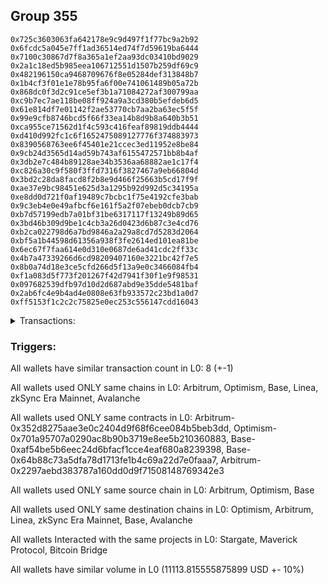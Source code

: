 ## Group 355

```0xe0176dc13dc1f54cec0d8e82506be0fcdfcb1721
0x725c3603063fa642178e9c9d497f1f77bc9a2b92
0x6fcdc5a045e7ff1ad36514ed74f7d59619ba6444
0x7100c30867d7f8a365a1ef2aa93dc03410bd9029
0x2a1c18ed5b985eea106712551d1507b259df69c9
0x482196150ca9468709676f8e05284def313848b7
0x1b4cf3f01e1e78b95fa6f00e741061489b05a72b
0x868dc0f3d2c91ce5ef3b1a71084272af300799aa
0xc9b7ec7ae118be08ff924a9a3cd380b5efdeb6d5
0x61e814df7e01142f2ae53770cb7aa2ba63ec5f5f
0x99e9cfb8746bcd5f66f33ea14b8d9b8a640b3b51
0xca955ce71562d1f4c593c416feaf89819ddb4444
0xd410d992fc1c6f1652475089127776f374883973
0x8390568763ee6f45401e21ccec3ed11952e8be84
0x9cb24d3565d14ad59b743af6155472571bb8b4af
0x3db2e7c484b89128ae34b3536aa68882ae1c17f4
0xc826a30c9f580f3ffd7316f3827467a9eb66804d
0x3bd2c28da8facd8f2b8e9d466f25663b5cd17f9f
0xae37e9bc98451e625d3a1295b92d992d5c34195a
0xe8dd0d721f0af19489c7bcbc1f75e4192cfe3bab
0x9c3eb4e0e49afbcf6e161f5a2f07ebeb0dcb7cb9
0xb7d57199edb7a01bf31be6317117f13249b89d65
0x3bd46b309d9be1c4cb3a26d0423d6b87c3e4cd76
0xb2ca022798d6a7bd9846a2a29a8cd7d5283d2064
0xbf5a1b44598d61356a938f3fe2614ed101ea81be
0x6ec67f7faa614e0d310e0687de6ad41cdc2ff33c
0x4b7a47339266d6cd98209407160e3221bc42f7e5
0x8b0a74d18e3ce5cfd266d5f13a9e0c3466084fb4
0xf1a083d5f773f201267f42d7941f30f1e9f98531
0x097682539dfb97d10d2d687abd9e35dde5481baf
0x2ab6fc4e9b4ad4e0808e63fb933572c23bd1a0d7
0xff5153f1c2c2c75825e0ec253c556147cdd16043
```
<details>
<summary>Transactions:</summary>

Hashes: 

Wallet: 0xe0176dc13dc1f54cec0d8e82506be0fcdfcb1721

       Hash: 0xddc03eabc3d2169e8d902d02f13ac382beba8ebc564e8f60a6f1cb0495434cb9
         - source chain: Arbitrum
         - destination chain: Optimism
         - project: Stargate
         - contract: 0x352d8275aae3e0c2404d9f68f6cee084b5beb3dd
         - value USD: 2947.880038003
       Hash: 0xec14d0fc53af587ebe7ceea5b6bb2a9c69fb3592fa91086c4eeb3b1d31da2dd2
         - source chain: Arbitrum
         - destination chain: Optimism
         - project: Stargate
         - contract: 0x352d8275aae3e0c2404d9f68f6cee084b5beb3dd
         - value USD: 3.31606185
       Hash: 0x65d6dd88c6ede4fdc065e705899ecda732959417e11005d8f0f8392c0d78df3c
         - source chain: Optimism
         - destination chain: Arbitrum
         - project: Stargate
         - contract: 0x701a95707a0290ac8b90b3719e8ee5b210360883
         - value USD: 2946.111311032
       Hash: 0x162592129873eba92286c5f9120f78bf8470f32463bb524ca304b25fdce40810
         - source chain: Base
         - destination chain: Linea
         - project: Stargate
         - contract: 0xaf54be5b6eec24d6bfacf1cce4eaf680a8239398
         - value USD: 3.11402055
       Hash: 0x2ce3274faae7531e2252616c273a3ab0ee43d4cf79e359e5b6be4ee29085cd17
         - source chain: Base
         - destination chain: zkSync Era Mainnet
         - project: Maverick Protocol
         - contract: 0x64b88c73a5dfa78d1713fe1b4c69a22d7e0faaa7
       Hash: 0x301ec6dda9a3293938690ff696b9e0eed55563c84a72ec337d37fc1b851ce165
         - source chain: Arbitrum
         - destination chain: Base
         - project: Stargate
         - contract: 0x352d8275aae3e0c2404d9f68f6cee084b5beb3dd
         - value USD: 2606.82760563
       Hash: 0xecd3089c0d00f4077d8f325231b9c12fd248122da5da9ab86e4a58f0d336499f
         - source chain: Arbitrum
         - destination chain: Avalanche
         - project: Bitcoin Bridge
         - contract: 0x2297aebd383787a160dd0d9f71508148769342e3
         - value USD: 0.1436198509
       Hash: 0x2e173caca327b483e44b7df2703ebb9a2656ef09be134d41e0ee2aff53ce4e19
         - source chain: Base
         - destination chain: Arbitrum
         - project: Stargate
         - contract: 0xaf54be5b6eec24d6bfacf1cce4eaf680a8239398
         - value USD: 2606.42289896
Wallet: 0x725c3603063fa642178e9c9d497f1f77bc9a2b92

       Hash:0x3d7fc7b2564704e2c0bbecfbb513ecc2b9d195bef2d64f8cb5798ee0e5cd00f5
         - source chain: Arbitrum
         - destination chain: Optimism
         - project: Stargate
         - contract: 0x352d8275aae3e0c2404d9f68f6cee084b5beb3dd
         - value USD: 2944.935385326
       Hash:0x2a840a99f3ada411d32425636909131f48f466e28f9881a236e320bf6d3846e2
         - source chain: Arbitrum
         - destination chain: Optimism
         - project: Stargate
         - contract: 0x352d8275aae3e0c2404d9f68f6cee084b5beb3dd
         - value USD: 3.31606179
       Hash:0xcdb4fafb343ee8a3e348651c41f3e3073233407e7e0cdddb929a92b8f4a0a51e
         - source chain: Optimism
         - destination chain: Arbitrum
         - project: Stargate
         - contract: 0x701a95707a0290ac8b90b3719e8ee5b210360883
         - value USD: 2943.168425323
       Hash:0xb43e0fab993087aa01a10bb271570719c321a535fb6f3990180912951a6c060a
         - source chain: Base
         - destination chain: Linea
         - project: Stargate
         - contract: 0xaf54be5b6eec24d6bfacf1cce4eaf680a8239398
         - value USD: 3.11402055
       Hash:0xdc1ab63ea8b4fe258d52b73f5f28aa4036b50fd2941767677abbe4d11969c2e5
         - source chain: Base
         - destination chain: zkSync Era Mainnet
         - project: Maverick Protocol
         - contract: 0x64b88c73a5dfa78d1713fe1b4c69a22d7e0faaa7
       Hash:0xf9cf77583cb88779007e36c329e0d21d761afbdad913dff1b48d01c70280d873
         - source chain: Arbitrum
         - destination chain: Base
         - project: Stargate
         - contract: 0x352d8275aae3e0c2404d9f68f6cee084b5beb3dd
         - value USD: 2632.701839882
       Hash:0xd569b5a03b0fab2549ecd623bc8ba7ad0c3d495500939161f2124a843ade740c
         - source chain: Arbitrum
         - destination chain: Avalanche
         - project: Bitcoin Bridge
         - contract: 0x2297aebd383787a160dd0d9f71508148769342e3
         - value USD: 0.1436198509
       Hash:0x505d5b43a3a61b1d684b6a4b26ed2af6d5dc42db975a88b2754b0e5699391034
         - source chain: Base
         - destination chain: Arbitrum
         - project: Stargate
         - contract: 0xaf54be5b6eec24d6bfacf1cce4eaf680a8239398
         - value USD: 2632.234812089
Wallet: 0x6fcdc5a045e7ff1ad36514ed74f7d59619ba6444

       Hash:0x0ed795a54bec30f725bf2f7de21d52457982224dc812b704f29a6b7c814a91ee
         - source chain: Arbitrum
         - destination chain: Optimism
         - project: Stargate
         - contract: 0x352d8275aae3e0c2404d9f68f6cee084b5beb3dd
         - value USD: 2945.557499061
       Hash:0x4149e52256aa8359b6114b8e0f5c86e83cb2850aed3b6ee6aa6f8976193bb259
         - source chain: Arbitrum
         - destination chain: Optimism
         - project: Stargate
         - contract: 0x352d8275aae3e0c2404d9f68f6cee084b5beb3dd
         - value USD: 3.315681708
       Hash:0x580d2a141c6888d394017388cdff171b237da6ee7c9134ff7a8b39e6f7ef0899
         - source chain: Optimism
         - destination chain: Arbitrum
         - project: Stargate
         - contract: 0x701a95707a0290ac8b90b3719e8ee5b210360883
         - value USD: 2943.790165064
       Hash:0x6199e3ebfdb9e049716e0a8d8e1fa5eac87cb9d15dbb5823a42671109bbe649a
         - source chain: Base
         - destination chain: Linea
         - project: Stargate
         - contract: 0xaf54be5b6eec24d6bfacf1cce4eaf680a8239398
         - value USD: 3.11402055
       Hash:0x8c975d5a23c578c96be0a522c29d9c2d59a04526d12517b37f06e12a17618d14
         - source chain: Base
         - destination chain: zkSync Era Mainnet
         - project: Maverick Protocol
         - contract: 0x64b88c73a5dfa78d1713fe1b4c69a22d7e0faaa7
       Hash:0x8519d985d28bb1c1d93cd3d0135996e8fe1b64807e56eee81da05c22d51d51ae
         - source chain: Arbitrum
         - destination chain: Base
         - project: Stargate
         - contract: 0x352d8275aae3e0c2404d9f68f6cee084b5beb3dd
         - value USD: 2615.724785969
       Hash:0xda9e1da90f1c72ed694cf29fd10b9b0d3db96c0fc0527b3eba21528224ae1e39
         - source chain: Arbitrum
         - destination chain: Avalanche
         - project: Bitcoin Bridge
         - contract: 0x2297aebd383787a160dd0d9f71508148769342e3
         - value USD: 0.1436198509
       Hash:0x95aa85a1387897f2eff68670b92f2f6c3d4075fe180abe19c6daaaa858c367d7
         - source chain: Base
         - destination chain: Arbitrum
         - project: Stargate
         - contract: 0xaf54be5b6eec24d6bfacf1cce4eaf680a8239398
         - value USD: 2616.82325478
Wallet: 0x7100c30867d7f8a365a1ef2aa93dc03410bd9029

       Hash:0x82b349238dc0156983dc0ca51cf3825055c82c1f874d546dd83c2341ba675af8
         - source chain: Arbitrum
         - destination chain: Optimism
         - project: Stargate
         - contract: 0x352d8275aae3e0c2404d9f68f6cee084b5beb3dd
         - value USD: 2946.479163371
       Hash:0x29e4e84aafbaa323a6e0984e945ae750541afe1357fd7eb100530c7425417a13
         - source chain: Arbitrum
         - destination chain: Optimism
         - project: Stargate
         - contract: 0x352d8275aae3e0c2404d9f68f6cee084b5beb3dd
         - value USD: 3.315681647
       Hash:0x938f6b7bae0b819b13be8f09aad5ee17aeb4daa9c43c5685e008a33306731d13
         - source chain: Optimism
         - destination chain: Arbitrum
         - project: Stargate
         - contract: 0x701a95707a0290ac8b90b3719e8ee5b210360883
         - value USD: 2944.711276384
       Hash:0xaa65a46d9ea4f2e625a83164a3d57002f66a48f645869497ff55c495a78d5995
         - source chain: Base
         - destination chain: Linea
         - project: Stargate
         - contract: 0xaf54be5b6eec24d6bfacf1cce4eaf680a8239398
         - value USD: 3.11402055
       Hash:0x987612b71da1027ba66a343900fb49033258a215235820a97af1585e690dedc4
         - source chain: Base
         - destination chain: zkSync Era Mainnet
         - project: Maverick Protocol
         - contract: 0x64b88c73a5dfa78d1713fe1b4c69a22d7e0faaa7
       Hash:0x8b6be5245ee50c81b53e8a64912e01748bdc4faa84ff8dedeada1f9b4024075f
         - source chain: Arbitrum
         - destination chain: Base
         - project: Stargate
         - contract: 0x352d8275aae3e0c2404d9f68f6cee084b5beb3dd
         - value USD: 2620.451730262
       Hash:0x8635758cdaa02711fc96c49d7729a7ae3f8ca976be859fbdbd9c3cabf517860a
         - source chain: Arbitrum
         - destination chain: Avalanche
         - project: Bitcoin Bridge
         - contract: 0x2297aebd383787a160dd0d9f71508148769342e3
         - value USD: 0.1436198509
       Hash:0xd1397f86e4a808fd6facc2aca0897352a07c7801df362b3f0c410c21cdb7b38b
         - source chain: Base
         - destination chain: Arbitrum
         - project: Stargate
         - contract: 0xaf54be5b6eec24d6bfacf1cce4eaf680a8239398
         - value USD: 2621.519509728
Wallet: 0x2a1c18ed5b985eea106712551d1507b259df69c9

       Hash:0xddaeb1522557d910013708cca528ed8de9264480980e94f1227d861f4d03a990
         - source chain: Arbitrum
         - destination chain: Optimism
         - project: Stargate
         - contract: 0x352d8275aae3e0c2404d9f68f6cee084b5beb3dd
         - value USD: 2943.81133868
       Hash:0x8bd256c6691d0c0de2b5239cb43ec7559d96038ab26ce7708b4f3f882d60293e
         - source chain: Arbitrum
         - destination chain: Optimism
         - project: Stargate
         - contract: 0x352d8275aae3e0c2404d9f68f6cee084b5beb3dd
         - value USD: 3.315150554
       Hash:0xc5fcab3a5e89c6efd19e76cd00fe11d56784f11d43a4b24c57e723da770d63fd
         - source chain: Optimism
         - destination chain: Arbitrum
         - project: Stargate
         - contract: 0x701a95707a0290ac8b90b3719e8ee5b210360883
         - value USD: 2942.045052665
       Hash:0x97eceadb59dd47285e416fc3029d4ad711f7314660eff7721d688d1c1a96ec72
         - source chain: Base
         - destination chain: Linea
         - project: Stargate
         - contract: 0xaf54be5b6eec24d6bfacf1cce4eaf680a8239398
         - value USD: 3.11402055
       Hash:0xd3319c318f3884cfb84429e4ff67acd6d7a4fe90909e525666a319da4fce20d1
         - source chain: Base
         - destination chain: zkSync Era Mainnet
         - project: Maverick Protocol
         - contract: 0x64b88c73a5dfa78d1713fe1b4c69a22d7e0faaa7
       Hash:0x7ffedb41eb50f2d047051b4b61f7e520efb475b92181884202637c5c397daad6
         - source chain: Arbitrum
         - destination chain: Base
         - project: Stargate
         - contract: 0x352d8275aae3e0c2404d9f68f6cee084b5beb3dd
         - value USD: 2617.808117584
       Hash:0x0fde6059d3d364ed6675bcafca2afc539adcb5ee95868fd94aa0312e08ba8cbe
         - source chain: Arbitrum
         - destination chain: Avalanche
         - project: Bitcoin Bridge
         - contract: 0x2297aebd383787a160dd0d9f71508148769342e3
         - value USD: 0.1436198509
       Hash:0x3fbc768acef4b80beb40cc82e656981aeb52154952cd25ad827c8a18cf30394e
         - source chain: Base
         - destination chain: Arbitrum
         - project: Stargate
         - contract: 0xaf54be5b6eec24d6bfacf1cce4eaf680a8239398
         - value USD: 2617.280349085
Wallet: 0x482196150ca9468709676f8e05284def313848b7

       Hash:0x7fd44ee0df6a7ac61c5b73a66caa08c0a4cd3db682e2d60eaa0425aed91473ab
         - source chain: Arbitrum
         - destination chain: Optimism
         - project: Stargate
         - contract: 0x352d8275aae3e0c2404d9f68f6cee084b5beb3dd
         - value USD: 2944.294714927
       Hash:0xa57a551455eff975733899daa463b7459ef526b74ccdfcab6d0fd2b3c478af06
         - source chain: Arbitrum
         - destination chain: Optimism
         - project: Stargate
         - contract: 0x352d8275aae3e0c2404d9f68f6cee084b5beb3dd
         - value USD: 3.315530739
       Hash:0x606a4d033f1a581648ac2fbaa272c15cdd768db09093de3a6265174821fdb814
         - source chain: Optimism
         - destination chain: Arbitrum
         - project: Stargate
         - contract: 0x701a95707a0290ac8b90b3719e8ee5b210360883
         - value USD: 2942.528138917
       Hash:0xc349bcaca0acd9cde11dc3da3f42221815621bd57a20851b9dffafc3868ef3e0
         - source chain: Base
         - destination chain: Linea
         - project: Stargate
         - contract: 0xaf54be5b6eec24d6bfacf1cce4eaf680a8239398
         - value USD: 3.11402055
       Hash:0x5e2df79d429ece6ba29be3a9af631af125ac2bec37be246abc2af9deb0217035
         - source chain: Base
         - destination chain: zkSync Era Mainnet
         - project: Maverick Protocol
         - contract: 0x64b88c73a5dfa78d1713fe1b4c69a22d7e0faaa7
       Hash:0x0bc2438e1e6b353aa68aeb84462f08212e17d1e06d981651dc85808f6618ed89
         - source chain: Arbitrum
         - destination chain: Base
         - project: Stargate
         - contract: 0x352d8275aae3e0c2404d9f68f6cee084b5beb3dd
         - value USD: 2605.019621636
       Hash:0x0f88abd23b95dc74b041cf7df97dceb90c144abffecda6774dbf8c4238c0a26a
         - source chain: Arbitrum
         - destination chain: Avalanche
         - project: Bitcoin Bridge
         - contract: 0x2297aebd383787a160dd0d9f71508148769342e3
         - value USD: 0.1434815075
       Hash:0x8f1270234c48e0b528254dd8a9e1baed20701015bebb6f2aa91f89e1596a7b76
         - source chain: Base
         - destination chain: Arbitrum
         - project: Stargate
         - contract: 0xaf54be5b6eec24d6bfacf1cce4eaf680a8239398
         - value USD: 2605.745915833
Wallet: 0x1b4cf3f01e1e78b95fa6f00e741061489b05a72b

       Hash:0xbf007f406b42ea56fbc1aed672fd4e92bb8e841f30df1911dec989e1874bbf27
         - source chain: Arbitrum
         - destination chain: Optimism
         - project: Stargate
         - contract: 0x352d8275aae3e0c2404d9f68f6cee084b5beb3dd
         - value USD: 2941.342598385
       Hash:0xb5ee75e37948c88cc1d43fd339f2ffb02bbfe5aa477885f07fa7ee953351fa5c
         - source chain: Arbitrum
         - destination chain: Optimism
         - project: Stargate
         - contract: 0x352d8275aae3e0c2404d9f68f6cee084b5beb3dd
         - value USD: 3.315530679
       Hash:0x69c89f3a167b915a001f82410598b4122f0c5286487167db403f9dc41a4c6bc4
         - source chain: Optimism
         - destination chain: Arbitrum
         - project: Stargate
         - contract: 0x701a95707a0290ac8b90b3719e8ee5b210360883
         - value USD: 2939.577794343
       Hash:0x2f2eabe3f5757d0e1e84595f62f51a19d0386bd2faad4d5367da908269ba2eaf
         - source chain: Base
         - destination chain: Linea
         - project: Stargate
         - contract: 0xaf54be5b6eec24d6bfacf1cce4eaf680a8239398
         - value USD: 3.11402055
       Hash:0x167dbdf26fd0d393520e8d92331bd1f8d4a7bb8cdf5fc625e85d90310a3cf8c6
         - source chain: Base
         - destination chain: zkSync Era Mainnet
         - project: Maverick Protocol
         - contract: 0x64b88c73a5dfa78d1713fe1b4c69a22d7e0faaa7
       Hash:0xf24cf3853fecefebef3d9fe8df6164599187311db2a2011149206e3970c68402
         - source chain: Arbitrum
         - destination chain: Base
         - project: Stargate
         - contract: 0x352d8275aae3e0c2404d9f68f6cee084b5beb3dd
         - value USD: 2630.897116806
       Hash:0xc0cc8423ca1195f0cf6f146ddbf8e132c35903437c0c8605e6c560651fb115f8
         - source chain: Arbitrum
         - destination chain: Avalanche
         - project: Bitcoin Bridge
         - contract: 0x2297aebd383787a160dd0d9f71508148769342e3
         - value USD: 0.1434815075
       Hash:0x7088b970a2d344d4e2797c001e76f62879712959ef11273d25ea2192352e6b6c
         - source chain: Base
         - destination chain: Arbitrum
         - project: Stargate
         - contract: 0xaf54be5b6eec24d6bfacf1cce4eaf680a8239398
         - value USD: 2629.994330499
Wallet: 0x868dc0f3d2c91ce5ef3b1a71084272af300799aa

       Hash:0x28e7b42000fdd887203e286ac2fdc2570e684920cc51583c64148b102c77ed50
         - source chain: Arbitrum
         - destination chain: Optimism
         - project: Stargate
         - contract: 0x352d8275aae3e0c2404d9f68f6cee084b5beb3dd
         - value USD: 2941.938270598
       Hash:0x0315907d2ff57973bf92aa9003dd008d4537032c835cd6690311c46045679368
         - source chain: Arbitrum
         - destination chain: Optimism
         - project: Stargate
         - contract: 0x352d8275aae3e0c2404d9f68f6cee084b5beb3dd
         - value USD: 3.315452696
       Hash:0x8c22d5dcdb232532300dcb1ee6c57bb804f60c9a1597616448a6891e2f79fa8d
         - source chain: Optimism
         - destination chain: Arbitrum
         - project: Stargate
         - contract: 0x701a95707a0290ac8b90b3719e8ee5b210360883
         - value USD: 2940.173108562
       Hash:0x39acbe766c79ad1e8db2e821034492f0a5a9847622c91e4af37946b37ec331a8
         - source chain: Base
         - destination chain: Linea
         - project: Stargate
         - contract: 0xaf54be5b6eec24d6bfacf1cce4eaf680a8239398
         - value USD: 3.11402055
       Hash:0x0ebd8d8af1686d9fd2dfe0f6b7712b106adb6396fbe2f4793a26d5445915e8be
         - source chain: Base
         - destination chain: zkSync Era Mainnet
         - project: Maverick Protocol
         - contract: 0x64b88c73a5dfa78d1713fe1b4c69a22d7e0faaa7
       Hash:0x218da911d1af5200a9581f07cf81737ef078da661707f7da5ec248a0fbef0083
         - source chain: Arbitrum
         - destination chain: Base
         - project: Stargate
         - contract: 0x352d8275aae3e0c2404d9f68f6cee084b5beb3dd
         - value USD: 2615.41408308
       Hash:0x57d6484f284c96ad36bf89f5986613fc6065b8ea6674d8fb561c8c16ae9c4403
         - source chain: Arbitrum
         - destination chain: Avalanche
         - project: Bitcoin Bridge
         - contract: 0x2297aebd383787a160dd0d9f71508148769342e3
         - value USD: 0.1434815075
       Hash:0x8d6fbb503b4e0d47f2eeea9b38202a6a81f119612cabe9de7142eb79036ab34e
         - source chain: Base
         - destination chain: Arbitrum
         - project: Stargate
         - contract: 0xaf54be5b6eec24d6bfacf1cce4eaf680a8239398
         - value USD: 2616.018477806
Wallet: 0xc9b7ec7ae118be08ff924a9a3cd380b5efdeb6d5

       Hash:0xc7ad7c2b6d4ec3dce01de60485809fb79ce508ea39f9b7d3eece347193063797
         - source chain: Arbitrum
         - destination chain: Optimism
         - project: Stargate
         - contract: 0x352d8275aae3e0c2404d9f68f6cee084b5beb3dd
         - value USD: 2942.847753129
       Hash:0x8c220ba3e90f338ff1a0b509264a4f2c1ee161ebd7a30d57b87299c26aea4ef3
         - source chain: Arbitrum
         - destination chain: Optimism
         - project: Stargate
         - contract: 0x352d8275aae3e0c2404d9f68f6cee084b5beb3dd
         - value USD: 3.315452636
       Hash:0x275ae5b4b5a1f8c6fd14c6bab1f685affce45a01c834bf2c1cea4cfb9b6c5c2e
         - source chain: Optimism
         - destination chain: Arbitrum
         - project: Stargate
         - contract: 0x701a95707a0290ac8b90b3719e8ee5b210360883
         - value USD: 2941.082045103
       Hash:0xe2aa323cda3e90c6e24f67130280c70f0feda81b4f41f9c57d2e55bccda8cda3
         - source chain: Base
         - destination chain: Linea
         - project: Stargate
         - contract: 0xaf54be5b6eec24d6bfacf1cce4eaf680a8239398
         - value USD: 3.11402055
       Hash:0xd682270d370664b581427ff7060ce88328564c01937ccf379188629777ac2422
         - source chain: Base
         - destination chain: zkSync Era Mainnet
         - project: Maverick Protocol
         - contract: 0x64b88c73a5dfa78d1713fe1b4c69a22d7e0faaa7
       Hash:0xe30c1188d833046e1177519e7cab17b9f844c09405162130cddd2c115d59244a
         - source chain: Arbitrum
         - destination chain: Base
         - project: Stargate
         - contract: 0x352d8275aae3e0c2404d9f68f6cee084b5beb3dd
         - value USD: 2620.108513164
       Hash:0x544760db7a6d9b158b095e795aa7eae3c33bd5fb42bb807870b338865bbf7211
         - source chain: Arbitrum
         - destination chain: Avalanche
         - project: Bitcoin Bridge
         - contract: 0x2297aebd383787a160dd0d9f71508148769342e3
         - value USD: 0.1434815075
       Hash:0xe7ee73d5422c78e7a8dff04f6a7985bb6149a56a851f89c0f764045950f8273a
         - source chain: Base
         - destination chain: Arbitrum
         - project: Stargate
         - contract: 0xaf54be5b6eec24d6bfacf1cce4eaf680a8239398
         - value USD: 2620.734511374
Wallet: 0x61e814df7e01142f2ae53770cb7aa2ba63ec5f5f

       Hash:0x55a08f8a57bced10deb8b80744ca8748833a39310d8392cec963036f34168890
         - source chain: Arbitrum
         - destination chain: Optimism
         - project: Stargate
         - contract: 0x352d8275aae3e0c2404d9f68f6cee084b5beb3dd
         - value USD: 2940.043915902
       Hash:0x5ff59c83f69f91c6cb6a7cdd4f63f3d6665f618d9eec68d5d5c7ac7032a4861f
         - source chain: Arbitrum
         - destination chain: Optimism
         - project: Stargate
         - contract: 0x352d8275aae3e0c2404d9f68f6cee084b5beb3dd
         - value USD: 3.314845143
       Hash:0x2a9b02a0a2db40b2f047fcba2ddc597d7787d6cd4c1c7b214908dc50aacab5c6
         - source chain: Optimism
         - destination chain: Arbitrum
         - project: Stargate
         - contract: 0x701a95707a0290ac8b90b3719e8ee5b210360883
         - value USD: 2938.279890845
       Hash:0xc7720c2496a8921e4fbfcb17be21e91aef30133b1037ae23fce304ee32883077
         - source chain: Base
         - destination chain: Linea
         - project: Stargate
         - contract: 0xaf54be5b6eec24d6bfacf1cce4eaf680a8239398
         - value USD: 3.11402055
       Hash:0xb9283072215989069e29ac3a640e41fc2729a7efa2173551f2adf7b53765dc13
         - source chain: Base
         - destination chain: zkSync Era Mainnet
         - project: Maverick Protocol
         - contract: 0x64b88c73a5dfa78d1713fe1b4c69a22d7e0faaa7
       Hash:0x065d09240d23bf008c1e21c38824eb21237416bd218554c7adf9cca26dcb5501
         - source chain: Arbitrum
         - destination chain: Base
         - project: Stargate
         - contract: 0x352d8275aae3e0c2404d9f68f6cee084b5beb3dd
         - value USD: 2615.950255144
       Hash:0x4162a9713b919fce3ed66df77147dfa85c1885566ecf42ae2a57bd5e577316b7
         - source chain: Arbitrum
         - destination chain: Avalanche
         - project: Bitcoin Bridge
         - contract: 0x2297aebd383787a160dd0d9f71508148769342e3
         - value USD: 0.1435249566
       Hash:0x17805f8afacbc79b685b07cb2dc9d835b02a4452c4d67ffa10493aad2ee80a2d
         - source chain: Base
         - destination chain: Arbitrum
         - project: Stargate
         - contract: 0xaf54be5b6eec24d6bfacf1cce4eaf680a8239398
         - value USD: 2615.038648012
Wallet: 0x99e9cfb8746bcd5f66f33ea14b8d9b8a640b3b51

       Hash:0xc09e15cca4e77bfab380da09c4c1a6e248750ce4ed36a745b02773372361e4cf
         - source chain: Arbitrum
         - destination chain: Optimism
         - project: Stargate
         - contract: 0x352d8275aae3e0c2404d9f68f6cee084b5beb3dd
         - value USD: 2936.958938766
       Hash:0xf33c6047fb11d5452d99d944a385e3ecde341d1f75e5ee407c053b77110d75b3
         - source chain: Arbitrum
         - destination chain: Optimism
         - project: Stargate
         - contract: 0x352d8275aae3e0c2404d9f68f6cee084b5beb3dd
         - value USD: 3.316708229
       Hash:0xb8e244648b49f658f8a2a43e198aa7f1fecb9bdeffbf47e906ce9c3d1b103634
         - source chain: Optimism
         - destination chain: Arbitrum
         - project: Stargate
         - contract: 0x701a95707a0290ac8b90b3719e8ee5b210360883
         - value USD: 2935.196763675
       Hash:0x87a7d7f249396bc2ea34a1fbef0cd851bd2215748d45ac9461fa98aa19a8c06d
         - source chain: Base
         - destination chain: Linea
         - project: Stargate
         - contract: 0xaf54be5b6eec24d6bfacf1cce4eaf680a8239398
         - value USD: 3.11402055
       Hash:0xa4afa9034fdf3d86eb7a781e22e936f7b2b8bd5b0ce1d7627c35c784cace2737
         - source chain: Base
         - destination chain: zkSync Era Mainnet
         - project: Maverick Protocol
         - contract: 0x64b88c73a5dfa78d1713fe1b4c69a22d7e0faaa7
       Hash:0xa3f295f011c1335f3187843d235173337adab5fe925191c1c82af7a74f2a34a2
         - source chain: Arbitrum
         - destination chain: Base
         - project: Stargate
         - contract: 0x352d8275aae3e0c2404d9f68f6cee084b5beb3dd
         - value USD: 2628.577012767
       Hash:0xaa2dab876d1203c2558a8ccd52711b7539b26f086974d15242db9cbdcb59e202
         - source chain: Arbitrum
         - destination chain: Avalanche
         - project: Bitcoin Bridge
         - contract: 0x2297aebd383787a160dd0d9f71508148769342e3
         - value USD: 0.1437330801
       Hash:0xc91dd7394a363bcfd95bd08659f6107f047bc53073f16c931ec0f3076f5e1049
         - source chain: Base
         - destination chain: Arbitrum
         - project: Stargate
         - contract: 0xaf54be5b6eec24d6bfacf1cce4eaf680a8239398
         - value USD: 2630.717690973
Wallet: 0xca955ce71562d1f4c593c416feaf89819ddb4444

       Hash:0x5d0573a08dfc0e3f32983b2060c4441f3177d382fa64e2485fcde35e925a4537
         - source chain: Arbitrum
         - destination chain: Optimism
         - project: Stargate
         - contract: 0x352d8275aae3e0c2404d9f68f6cee084b5beb3dd
         - value USD: 2939.895623587
       Hash:0x60362967988e7f999eaa6bee0990a3b98c4c7edf83fb11546091813b69f6b18a
         - source chain: Arbitrum
         - destination chain: Optimism
         - project: Stargate
         - contract: 0x352d8275aae3e0c2404d9f68f6cee084b5beb3dd
         - value USD: 3.316708289
       Hash:0x7d5053e6fbbef030ee10aef10a781c5a687ecafe76afbc07143f175c379f0882
         - source chain: Optimism
         - destination chain: Arbitrum
         - project: Stargate
         - contract: 0x701a95707a0290ac8b90b3719e8ee5b210360883
         - value USD: 2938.131687529
       Hash:0xe29a9835548be5b5f2c014a9ec2deaaeaebe72b2e0d4896fb0199d4674eb39cf
         - source chain: Base
         - destination chain: Linea
         - project: Stargate
         - contract: 0xaf54be5b6eec24d6bfacf1cce4eaf680a8239398
         - value USD: 3.11402055
       Hash:0x3f6a3ddc81be6ab99a9308387be5f5724ee97629b12fab12170bad325994852d
         - source chain: Base
         - destination chain: zkSync Era Mainnet
         - project: Maverick Protocol
         - contract: 0x64b88c73a5dfa78d1713fe1b4c69a22d7e0faaa7
       Hash:0x37f96302748c8e9c433dd3c397e9087254624f4addc4f5f1ddf04da4d845cd08
         - source chain: Arbitrum
         - destination chain: Base
         - project: Stargate
         - contract: 0x352d8275aae3e0c2404d9f68f6cee084b5beb3dd
         - value USD: 2604.341665626
       Hash:0xaf1836658f54d90802a3bf0d64da2038fa92ae0dfd933bf3df2ede05205b9cb0
         - source chain: Arbitrum
         - destination chain: Avalanche
         - project: Bitcoin Bridge
         - contract: 0x2297aebd383787a160dd0d9f71508148769342e3
         - value USD: 0.1437330801
       Hash:0xe4eb7c92941a9c1aebf12945ee2b5d61e5e8b6b1291cbce6170ec2fab186a52e
         - source chain: Base
         - destination chain: Arbitrum
         - project: Stargate
         - contract: 0xaf54be5b6eec24d6bfacf1cce4eaf680a8239398
         - value USD: 2606.518349512
Wallet: 0xd410d992fc1c6f1652475089127776f374883973

       Hash:0x657abdd17f54f3e850aa62d860e4ec871113f97ef624bb566141b31296d6b0d1
         - source chain: Arbitrum
         - destination chain: Optimism
         - project: Stargate
         - contract: 0x352d8275aae3e0c2404d9f68f6cee084b5beb3dd
         - value USD: 2937.505261873
       Hash:0xdf3aa1711186808b2b879a138a790cc25999b322e3d652723fce423f632e191a
         - source chain: Arbitrum
         - destination chain: Optimism
         - project: Stargate
         - contract: 0x352d8275aae3e0c2404d9f68f6cee084b5beb3dd
         - value USD: 3.316491487
       Hash:0x94b3affacb3b625e2c0d25409a3909b98b88bcde47eec1ef824310f47bc2db30
         - source chain: Optimism
         - destination chain: Arbitrum
         - project: Stargate
         - contract: 0x701a95707a0290ac8b90b3719e8ee5b210360883
         - value USD: 2935.742759788
       Hash:0xaa622a27fb4ad845dfdc94e3803dc1dbc2793d5f4688f4de6fcb69a63bdccac5
         - source chain: Base
         - destination chain: Linea
         - project: Stargate
         - contract: 0xaf54be5b6eec24d6bfacf1cce4eaf680a8239398
         - value USD: 3.11402055
       Hash:0x8226c1845c8c2500df0b98c349952273d9961f0354826ff8d9e5888de8f45de5
         - source chain: Base
         - destination chain: zkSync Era Mainnet
         - project: Maverick Protocol
         - contract: 0x64b88c73a5dfa78d1713fe1b4c69a22d7e0faaa7
       Hash:0xd041d64eb373a039c6cb4aee2515b2b3348003b93491d4c565bd41da455eb35c
         - source chain: Arbitrum
         - destination chain: Base
         - project: Stargate
         - contract: 0x352d8275aae3e0c2404d9f68f6cee084b5beb3dd
         - value USD: 2614.608692361
       Hash:0x6fc8adbbf37e4de9dea2e7028f7aa3309e73bfa98f7cd34cbafb55391f55995b
         - source chain: Arbitrum
         - destination chain: Avalanche
         - project: Bitcoin Bridge
         - contract: 0x2297aebd383787a160dd0d9f71508148769342e3
         - value USD: 0.1437330801
       Hash:0x57533439e3f34f27997aba86ba68cab9ee05129d2719de49a004b88b110be77b
         - source chain: Base
         - destination chain: Arbitrum
         - project: Stargate
         - contract: 0xaf54be5b6eec24d6bfacf1cce4eaf680a8239398
         - value USD: 2616.727305438
Wallet: 0x8390568763ee6f45401e21ccec3ed11952e8be84

       Hash:0x6e9352bd4abb6fa92911a0c817dd4f916bd26ec5a35282d7201d3f3a99965f99
         - source chain: Arbitrum
         - destination chain: Optimism
         - project: Stargate
         - contract: 0x352d8275aae3e0c2404d9f68f6cee084b5beb3dd
         - value USD: 2938.380995015
       Hash:0x39212d305d2d7b8209ab6e7d1722d15daf6c4478c9110305f7081e74b79ffd7c
         - source chain: Arbitrum
         - destination chain: Optimism
         - project: Stargate
         - contract: 0x352d8275aae3e0c2404d9f68f6cee084b5beb3dd
         - value USD: 3.316491427
       Hash:0x2036eb21df413b936c300d8b22978fd19e718d4360fd8fa36025c3f731040eb8
         - source chain: Optimism
         - destination chain: Arbitrum
         - project: Stargate
         - contract: 0x701a95707a0290ac8b90b3719e8ee5b210360883
         - value USD: 2936.61796694
       Hash:0x2105952dda1859b77615869289a8bf26f90cc7957a0ea1a5cc53a526df79a3ff
         - source chain: Base
         - destination chain: Linea
         - project: Stargate
         - contract: 0xaf54be5b6eec24d6bfacf1cce4eaf680a8239398
         - value USD: 3.11402055
       Hash:0x357773c07f60397db2121d6787353d8427f875331c92365911ea568d2a065bd5
         - source chain: Base
         - destination chain: zkSync Era Mainnet
         - project: Maverick Protocol
         - contract: 0x64b88c73a5dfa78d1713fe1b4c69a22d7e0faaa7
       Hash:0xc76c959e9eba07b81b141c221a666a7272a54095a177f53590896c57e66cf210
         - source chain: Arbitrum
         - destination chain: Base
         - project: Stargate
         - contract: 0x352d8275aae3e0c2404d9f68f6cee084b5beb3dd
         - value USD: 2619.322515009
       Hash:0x1838deb28d40aa1dbb98911174343d3d3e3c2e0d5a96cbcbb70cd8acab94140e
         - source chain: Arbitrum
         - destination chain: Avalanche
         - project: Bitcoin Bridge
         - contract: 0x2297aebd383787a160dd0d9f71508148769342e3
         - value USD: 0.1437330801
       Hash:0x11e2c8b3c28f30ad4afebd1445d4efc380aba7a276d1c17e041502f193def1d4
         - source chain: Base
         - destination chain: Arbitrum
         - project: Stargate
         - contract: 0xaf54be5b6eec24d6bfacf1cce4eaf680a8239398
         - value USD: 2621.411989291
Wallet: 0x9cb24d3565d14ad59b743af6155472571bb8b4af

       Hash:0xe634fcf74be33f5312f70459b962476c34b2db27be2cc4283c5c8e70dc24cfc9
         - source chain: Arbitrum
         - destination chain: Optimism
         - project: Stargate
         - contract: 0x352d8275aae3e0c2404d9f68f6cee084b5beb3dd
         - value USD: 2935.465639807
       Hash:0xda797c68f4c233a8fe4ae587cd51bebe87022e6925715641a2db1ce0d22d16e1
         - source chain: Arbitrum
         - destination chain: Optimism
         - project: Stargate
         - contract: 0x352d8275aae3e0c2404d9f68f6cee084b5beb3dd
         - value USD: 3.316054293
       Hash:0x0568ed99f420a027e767564d98e6e790baa418b56fceafeea672c5d26b1e73e0
         - source chain: Optimism
         - destination chain: Arbitrum
         - project: Stargate
         - contract: 0x701a95707a0290ac8b90b3719e8ee5b210360883
         - value USD: 2933.7043617
       Hash:0xcc18be1e3d1bfed479825529cc729708a03a034fc535a4a0d6ede92e10547546
         - source chain: Base
         - destination chain: Linea
         - project: Stargate
         - contract: 0xaf54be5b6eec24d6bfacf1cce4eaf680a8239398
         - value USD: 3.11402055
       Hash:0xb68d222e1b26d320dac741f7d3463eb340ec1a25600e7355d5e433d0b46d1f25
         - source chain: Base
         - destination chain: zkSync Era Mainnet
         - project: Maverick Protocol
         - contract: 0x64b88c73a5dfa78d1713fe1b4c69a22d7e0faaa7
       Hash:0xec309fcbb3bd625ca3443cf033a89a473a780cb2bbfe22c9648feaf5f791e063
         - source chain: Arbitrum
         - destination chain: Base
         - project: Stargate
         - contract: 0x352d8275aae3e0c2404d9f68f6cee084b5beb3dd
         - value USD: 2613.629720247
       Hash:0x6e28b58ab4867d45b32cbca2f104ee8a7d48e0c1217f02b117d6bc06aecc4b7f
         - source chain: Arbitrum
         - destination chain: Avalanche
         - project: Bitcoin Bridge
         - contract: 0x2297aebd383787a160dd0d9f71508148769342e3
         - value USD: 0.1437330801
       Hash:0x7f20105a79cda5fb3944e72b67ea696a90c43b644997df42d6fc826507ea30ef
         - source chain: Base
         - destination chain: Arbitrum
         - project: Stargate
         - contract: 0xaf54be5b6eec24d6bfacf1cce4eaf680a8239398
         - value USD: 2615.694630038
Wallet: 0x3db2e7c484b89128ae34b3536aa68882ae1c17f4

       Hash:0xf75aa69f5e0f679e88db7249771e74ae5696c6544ea43a0a96ea2c12876f5649
         - source chain: Arbitrum
         - destination chain: Optimism
         - project: Stargate
         - contract: 0x352d8275aae3e0c2404d9f68f6cee084b5beb3dd
         - value USD: 2935.976963547
       Hash:0xc52eca251aa0d3d8582b52c590312928f2b20bea5282acd76fecba85f8fd0231
         - source chain: Arbitrum
         - destination chain: Optimism
         - project: Stargate
         - contract: 0x352d8275aae3e0c2404d9f68f6cee084b5beb3dd
         - value USD: 3.315998081
       Hash:0x7205443d11ec108924ae022e754ac1730415a1304d1fbafb7a3bfe7fff9343eb
         - source chain: Optimism
         - destination chain: Arbitrum
         - project: Stargate
         - contract: 0x701a95707a0290ac8b90b3719e8ee5b210360883
         - value USD: 2934.215377447
       Hash:0x4e9cc7af0b60f4967a0192c9ece0038d836c7a37348be0a7dc558150b08dc8c6
         - source chain: Base
         - destination chain: Linea
         - project: Stargate
         - contract: 0xaf54be5b6eec24d6bfacf1cce4eaf680a8239398
         - value USD: 3.11402055
       Hash:0x7591da848c1905ae2bdc35f5ae356ca03c1a88595bc34bd6bf516c08869bc753
         - source chain: Base
         - destination chain: zkSync Era Mainnet
         - project: Maverick Protocol
         - contract: 0x64b88c73a5dfa78d1713fe1b4c69a22d7e0faaa7
       Hash:0x632c28e118143d0229b0512d1f7788bb9fecee34f869cea0f5c81e2ed917c571
         - source chain: Arbitrum
         - destination chain: Base
         - project: Stargate
         - contract: 0x352d8275aae3e0c2404d9f68f6cee084b5beb3dd
         - value USD: 2605.11506996
       Hash:0xd8c9edd49b38e06663be38e84615aa2ee521f372a083cb0bc0df58440f9b6d25
         - source chain: Arbitrum
         - destination chain: Avalanche
         - project: Bitcoin Bridge
         - contract: 0x2297aebd383787a160dd0d9f71508148769342e3
         - value USD: 0.1434394455
       Hash:0x8d3974af1b26e5a36a20718d9c8fbcee30549e800d4b75cd52580daadd194b38
         - source chain: Base
         - destination chain: Arbitrum
         - project: Stargate
         - contract: 0xaf54be5b6eec24d6bfacf1cce4eaf680a8239398
         - value USD: 2607.156642034
Wallet: 0xc826a30c9f580f3ffd7316f3827467a9eb66804d

       Hash:0xa9738624bb211d78b83da146e6f6a1a6304effd703c69847bc20e17073e82dd6
         - source chain: Arbitrum
         - destination chain: Optimism
         - project: Stargate
         - contract: 0x352d8275aae3e0c2404d9f68f6cee084b5beb3dd
         - value USD: 2933.033218854
       Hash:0x300da4b92b3fb36b710449f7430716f6b458d6da6d572927392e5748e21e0b01
         - source chain: Arbitrum
         - destination chain: Optimism
         - project: Stargate
         - contract: 0x352d8275aae3e0c2404d9f68f6cee084b5beb3dd
         - value USD: 3.315998021
       Hash:0x022adc9799b37e142a80dbf50e3863ced6b04250b6ca14205337f6ff87f80f04
         - source chain: Optimism
         - destination chain: Arbitrum
         - project: Stargate
         - contract: 0x701a95707a0290ac8b90b3719e8ee5b210360883
         - value USD: 2931.273399721
       Hash:0x53971c75b442afa9ad3200d395d0af04babbd3acbf0bc62bf8b7ed85b8016de3
         - source chain: Base
         - destination chain: Linea
         - project: Stargate
         - contract: 0xaf54be5b6eec24d6bfacf1cce4eaf680a8239398
         - value USD: 3.11402055
       Hash:0xeebc211c586970859d8f7f08303edc0b2e3d866061f244c712011a708b98463c
         - source chain: Base
         - destination chain: zkSync Era Mainnet
         - project: Maverick Protocol
         - contract: 0x64b88c73a5dfa78d1713fe1b4c69a22d7e0faaa7
       Hash:0xde4dff3be2c9b61c9f5e977665820f36590b1808f9a81e39ed60fc3c08826137
         - source chain: Arbitrum
         - destination chain: Base
         - project: Stargate
         - contract: 0x352d8275aae3e0c2404d9f68f6cee084b5beb3dd
         - value USD: 2629.380767029
       Hash:0x77bdddd02d6a7c633de0cf1a6abe2f2b3aa2c4be1842f5533f7e3ae6bdad50d0
         - source chain: Arbitrum
         - destination chain: Avalanche
         - project: Bitcoin Bridge
         - contract: 0x2297aebd383787a160dd0d9f71508148769342e3
         - value USD: 0.1434394455
       Hash:0x86850257e1ffecbbeebc3f77a5da818f39e6dd020b69cda54f02be74c0761bbf
         - source chain: Base
         - destination chain: Arbitrum
         - project: Stargate
         - contract: 0xaf54be5b6eec24d6bfacf1cce4eaf680a8239398
         - value USD: 2629.807320745
Wallet: 0x3bd2c28da8facd8f2b8e9d466f25663b5cd17f9f

       Hash:0x17677920eebd9e1b138a876b199797a973bb8ffe6025a976070e04d706a90c97
         - source chain: Arbitrum
         - destination chain: Optimism
         - project: Stargate
         - contract: 0x352d8275aae3e0c2404d9f68f6cee084b5beb3dd
         - value USD: 2933.529466867
       Hash:0x21f5cba0f4d21000208da3998d36d1aa86ece9c89826fc089464e1e2e89749df
         - source chain: Arbitrum
         - destination chain: Optimism
         - project: Stargate
         - contract: 0x352d8275aae3e0c2404d9f68f6cee084b5beb3dd
         - value USD: 3.315872155
       Hash:0xf9230b9e260a4b109bc392c7b09c814c61515fa36b6b3339006f839f8031f7ab
         - source chain: Optimism
         - destination chain: Arbitrum
         - project: Stargate
         - contract: 0x701a95707a0290ac8b90b3719e8ee5b210360883
         - value USD: 2931.76934974
       Hash:0x799df83fd5833a74a03c6e42481acc0ddca96b682171f983bbf10af2a3b4e1a6
         - source chain: Base
         - destination chain: Linea
         - project: Stargate
         - contract: 0xaf54be5b6eec24d6bfacf1cce4eaf680a8239398
         - value USD: 3.11402055
       Hash:0x19b1f2dd2aaf9705684897eb82ca79729bd7417cfe669a1aeb772c9785a87293
         - source chain: Base
         - destination chain: zkSync Era Mainnet
         - project: Maverick Protocol
         - contract: 0x64b88c73a5dfa78d1713fe1b4c69a22d7e0faaa7
       Hash:0xa5c8a6a3c2572dec92fbcd48eb1783e5bf63c76e2fef7e4a146a5889259f64a0
         - source chain: Arbitrum
         - destination chain: Base
         - project: Stargate
         - contract: 0x352d8275aae3e0c2404d9f68f6cee084b5beb3dd
         - value USD: 2615.318234889
       Hash:0x3f70ffd2354a320ef617b288cef386338b45cea7c727d1fdd5c1124596e6f7c7
         - source chain: Arbitrum
         - destination chain: Avalanche
         - project: Bitcoin Bridge
         - contract: 0x2297aebd383787a160dd0d9f71508148769342e3
         - value USD: 0.1432529448
       Hash:0xa450a53cd19e49da738e3d591534603f74b37f6f8bff46183feb2bb31eaf054a
         - source chain: Base
         - destination chain: Arbitrum
         - project: Stargate
         - contract: 0xaf54be5b6eec24d6bfacf1cce4eaf680a8239398
         - value USD: 2617.274829424
Wallet: 0xae37e9bc98451e625d3a1295b92d992d5c34195a

       Hash:0xb12c27034b791e03ac2f6cc8050505f2b58fa973a05af228ac901be6b3489dcb
         - source chain: Arbitrum
         - destination chain: Optimism
         - project: Stargate
         - contract: 0x352d8275aae3e0c2404d9f68f6cee084b5beb3dd
         - value USD: 2934.39303523
       Hash:0xeb1a22824afbfb16e1c4118ae4b49c4d9510c5f6b1676980aa073f3b52ad0e65
         - source chain: Arbitrum
         - destination chain: Optimism
         - project: Stargate
         - contract: 0x352d8275aae3e0c2404d9f68f6cee084b5beb3dd
         - value USD: 3.315872095
       Hash:0xb1cf682cebb0445b3f35e2108e6e63c0ab28427b6686fc02dd48fd9f1d5189b6
         - source chain: Optimism
         - destination chain: Arbitrum
         - project: Stargate
         - contract: 0x701a95707a0290ac8b90b3719e8ee5b210360883
         - value USD: 2932.632400112
       Hash:0x08a11dbb85d2a07920fd19c2fcb41e552fb450832fa5c7ed4e4a90cd43b5face
         - source chain: Base
         - destination chain: Linea
         - project: Stargate
         - contract: 0xaf54be5b6eec24d6bfacf1cce4eaf680a8239398
         - value USD: 3.11402055
       Hash:0x853eea2e307076a018bdc33d4dd6a4e15a538b8fe22f93761be29104ccb4e608
         - source chain: Base
         - destination chain: zkSync Era Mainnet
         - project: Maverick Protocol
         - contract: 0x64b88c73a5dfa78d1713fe1b4c69a22d7e0faaa7
       Hash:0xf3aa23da5aeb194c0c2d621af461cbac6e5ffb8d8ee66c652df20e024dc3412a
         - source chain: Arbitrum
         - destination chain: Base
         - project: Stargate
         - contract: 0x352d8275aae3e0c2404d9f68f6cee084b5beb3dd
         - value USD: 2620.079794695
       Hash:0x9221118ef0ac42fb93574dd309b3f8f83096b6716de7670c39ab75833c672bec
         - source chain: Arbitrum
         - destination chain: Avalanche
         - project: Bitcoin Bridge
         - contract: 0x2297aebd383787a160dd0d9f71508148769342e3
         - value USD: 0.1434394455
       Hash:0xad8327460161e31e25f0cddd3a5c81651de1e256f2ba8a5acffacce5f2b5ba6c
         - source chain: Base
         - destination chain: Arbitrum
         - project: Stargate
         - contract: 0xaf54be5b6eec24d6bfacf1cce4eaf680a8239398
         - value USD: 2620.306457763
Wallet: 0xe8dd0d721f0af19489c7bcbc1f75e4192cfe3bab

       Hash:0x777ed5c85ec4d0e22e05d3acb75ca3ac5a549bf62b011c737bf2cfee583bad42
         - source chain: Arbitrum
         - destination chain: Optimism
         - project: Stargate
         - contract: 0x352d8275aae3e0c2404d9f68f6cee084b5beb3dd
         - value USD: 2931.426610946
       Hash:0xd96e5b87184bf0b6158edd0ab91619b372c2cc306531a298495768635f040f69
         - source chain: Arbitrum
         - destination chain: Optimism
         - project: Stargate
         - contract: 0x352d8275aae3e0c2404d9f68f6cee084b5beb3dd
         - value USD: 3.315802991
       Hash:0x6a7db4b3749044a004ab8937cdda4d43e0dec742b66ff232fa1e15fbed32f05b
         - source chain: Optimism
         - destination chain: Arbitrum
         - project: Stargate
         - contract: 0x701a95707a0290ac8b90b3719e8ee5b210360883
         - value USD: 2929.667756796
       Hash:0xde1d2d27a21fafcdb0b8f2f9400b82b61fe5cc7df3047823d349001bad85c8a8
         - source chain: Base
         - destination chain: Linea
         - project: Stargate
         - contract: 0xaf54be5b6eec24d6bfacf1cce4eaf680a8239398
         - value USD: 3.11402055
       Hash:0x7974464ed5fbdb52ff4830a02501cfd889e5df9de8ddca1fcc21437e66d935b5
         - source chain: Base
         - destination chain: zkSync Era Mainnet
         - project: Maverick Protocol
         - contract: 0x64b88c73a5dfa78d1713fe1b4c69a22d7e0faaa7
       Hash:0x36c8bdd6b6ad584fa7fe750d041550608715b44ce47ff182e3db7156b1bdd4b8
         - source chain: Arbitrum
         - destination chain: Base
         - project: Stargate
         - contract: 0x352d8275aae3e0c2404d9f68f6cee084b5beb3dd
         - value USD: 2614.365341121
       Hash:0xc322eb4ba53e239c429e10e91975313e49efa93b9e9af6aa7202b6e71b459438
         - source chain: Arbitrum
         - destination chain: Avalanche
         - project: Bitcoin Bridge
         - contract: 0x2297aebd383787a160dd0d9f71508148769342e3
         - value USD: 0.1434394455
       Hash:0x18036b5e883b68793f74935f69ae4ba22859864a8d7b40780a93f5f0383e66ab
         - source chain: Base
         - destination chain: Arbitrum
         - project: Stargate
         - contract: 0xaf54be5b6eec24d6bfacf1cce4eaf680a8239398
         - value USD: 2614.780195532
Wallet: 0x9c3eb4e0e49afbcf6e161f5a2f07ebeb0dcb7cb9

       Hash:0x2bdebac942c05a55c5bb444b4df11e789b54fb67665835230018f0f28068d7a4
         - source chain: Arbitrum
         - destination chain: Optimism
         - project: Stargate
         - contract: 0x352d8275aae3e0c2404d9f68f6cee084b5beb3dd
         - value USD: 2931.538677917
       Hash:0x86d599c091d35de6261513625e806f457d851851bc5509438f68cd351aaba615
         - source chain: Arbitrum
         - destination chain: Optimism
         - project: Stargate
         - contract: 0x352d8275aae3e0c2404d9f68f6cee084b5beb3dd
         - value USD: 3.317177861
       Hash:0x23484ceaecf7371de76fa88be7455ba7a68614b36799e5f9e1e6fbd6c9646a89
         - source chain: Optimism
         - destination chain: Arbitrum
         - project: Stargate
         - contract: 0x701a95707a0290ac8b90b3719e8ee5b210360883
         - value USD: 2929.779755768
       Hash:0x3aea6be27efc2e1843b1fc1bf9f6708e4d595173417938c7692d471c7891ef21
         - source chain: Base
         - destination chain: Linea
         - project: Stargate
         - contract: 0xaf54be5b6eec24d6bfacf1cce4eaf680a8239398
         - value USD: 3.11402055
       Hash:0xac7d308dff23ee033da1c4c54ada5234504a2562a2c76de269f304ffc9a268e3
         - source chain: Base
         - destination chain: zkSync Era Mainnet
         - project: Maverick Protocol
         - contract: 0x64b88c73a5dfa78d1713fe1b4c69a22d7e0faaa7
       Hash:0xee2420d72734fd916a5ae0ab21acb98d73f3e136540a95ead732ee60eefe4ead
         - source chain: Arbitrum
         - destination chain: Base
         - project: Stargate
         - contract: 0x352d8275aae3e0c2404d9f68f6cee084b5beb3dd
         - value USD: 2605.7489426
       Hash:0x0bd6edf38ebb96c5096fcebc5754b34633acbd34bb9837ce1328b15c56318f95
         - source chain: Arbitrum
         - destination chain: Avalanche
         - project: Bitcoin Bridge
         - contract: 0x2297aebd383787a160dd0d9f71508148769342e3
         - value USD: 0.142925225
       Hash:0x05d950a6842fb5db4bdf1a81d502511891935f258c7c66f96727c5bf3118ef90
         - source chain: Base
         - destination chain: Arbitrum
         - project: Stargate
         - contract: 0xaf54be5b6eec24d6bfacf1cce4eaf680a8239398
         - value USD: 2607.379736497
Wallet: 0xb7d57199edb7a01bf31be6317117f13249b89d65

       Hash:0xef5b3b7ffe8e059456a3413918f4e1a0197999e97a933adb97c3be9e1694f6a4
         - source chain: Arbitrum
         - destination chain: Optimism
         - project: Stargate
         - contract: 0x352d8275aae3e0c2404d9f68f6cee084b5beb3dd
         - value USD: 2928.588439341
       Hash:0x25049e8115e1603e042005860a8a4c3068b15b84737f7e59bc015236bcd42992
         - source chain: Arbitrum
         - destination chain: Optimism
         - project: Stargate
         - contract: 0x352d8275aae3e0c2404d9f68f6cee084b5beb3dd
         - value USD: 3.317177801
       Hash:0x59ed6251bc9f1fc6c372e9e91764fdce0c82b9a9cb9a96a744a30448bd163e28
         - source chain: Optimism
         - destination chain: Arbitrum
         - project: Stargate
         - contract: 0x701a95707a0290ac8b90b3719e8ee5b210360883
         - value USD: 2926.83128716
       Hash:0x5221fde2a37a87f402ff2dbfe0062d6c59763ab215f19f53e6d80a29c2ca90c4
         - source chain: Base
         - destination chain: Linea
         - project: Stargate
         - contract: 0xaf54be5b6eec24d6bfacf1cce4eaf680a8239398
         - value USD: 3.11402055
       Hash:0x03cd639f807e879769e3ff3f9881f9240a293cf43a1c8c01d2b13b302e96cca0
         - source chain: Base
         - destination chain: zkSync Era Mainnet
         - project: Maverick Protocol
         - contract: 0x64b88c73a5dfa78d1713fe1b4c69a22d7e0faaa7
       Hash:0x9b79310dcf79115e37421074f2665cc7cc8ca0a0495bb236ba776b225e6c8ca9
         - source chain: Arbitrum
         - destination chain: Base
         - project: Stargate
         - contract: 0x352d8275aae3e0c2404d9f68f6cee084b5beb3dd
         - value USD: 2628.387390696
       Hash:0xf9d1ff79ca2021e6635f6777fc65a7dfd5f40b971278bbd946ec7a444ab11f44
         - source chain: Arbitrum
         - destination chain: Avalanche
         - project: Bitcoin Bridge
         - contract: 0x2297aebd383787a160dd0d9f71508148769342e3
         - value USD: 0.142925225
       Hash:0x62aea30d8246c189b763973fa03df72e85057fc2c170cc47eb1e1a26598f9925
         - source chain: Base
         - destination chain: Arbitrum
         - project: Stargate
         - contract: 0xaf54be5b6eec24d6bfacf1cce4eaf680a8239398
         - value USD: 2629.978041402
Wallet: 0x3bd46b309d9be1c4cb3a26d0423d6b87c3e4cd76

       Hash:0x1995bea99b26d078a3856e67cfd1025817ec309f380818c13e2927ac4b762d24
         - source chain: Arbitrum
         - destination chain: Optimism
         - project: Stargate
         - contract: 0x352d8275aae3e0c2404d9f68f6cee084b5beb3dd
         - value USD: 2928.995139976
       Hash:0x827c74cef511a2cb0a886c0ccf73b91c863a85baba6818540476b23d96098ae1
         - source chain: Arbitrum
         - destination chain: Optimism
         - project: Stargate
         - contract: 0x352d8275aae3e0c2404d9f68f6cee084b5beb3dd
         - value USD: 3.31705133
       Hash:0x8ba593202cd015e0904d394fb2faecb19f2d62e8ed0e8309fc46833eff5cd246
         - source chain: Optimism
         - destination chain: Arbitrum
         - project: Stargate
         - contract: 0x701a95707a0290ac8b90b3719e8ee5b210360883
         - value USD: 2927.2377438
       Hash:0x930a2e0ea9f7fc04b985482b84e81eb4ea39b54206ec0034bb62a0f2f2b31b50
         - source chain: Base
         - destination chain: Linea
         - project: Stargate
         - contract: 0xaf54be5b6eec24d6bfacf1cce4eaf680a8239398
         - value USD: 3.11402055
       Hash:0xe15946f8643c043173f1ba1b081c6f73c791a163957615bb7a34f9bb18d53f9e
         - source chain: Base
         - destination chain: zkSync Era Mainnet
         - project: Maverick Protocol
         - contract: 0x64b88c73a5dfa78d1713fe1b4c69a22d7e0faaa7
       Hash:0x10f7a4bc48b43178723df85003b9c1915e9cb94f6a07eb0f413d425a5811172b
         - source chain: Arbitrum
         - destination chain: Base
         - project: Stargate
         - contract: 0x352d8275aae3e0c2404d9f68f6cee084b5beb3dd
         - value USD: 2615.861666543
       Hash:0x4ee7fc7b6fc1068d3071f855bcb6cc1822693daf7c666654af54f6f2e75cbeff
         - source chain: Arbitrum
         - destination chain: Avalanche
         - project: Bitcoin Bridge
         - contract: 0x2297aebd383787a160dd0d9f71508148769342e3
         - value USD: 0.142925225
       Hash:0x46938d5fec7e184776557bf6fa0efd470a15a1d7ec9c5703759cc1a8dc5ee938
         - source chain: Base
         - destination chain: Arbitrum
         - project: Stargate
         - contract: 0xaf54be5b6eec24d6bfacf1cce4eaf680a8239398
         - value USD: 2617.405523042
Wallet: 0xb2ca022798d6a7bd9846a2a29a8cd7d5283d2064

       Hash:0x9917f2c576753890dea44d004282cdbb7b7f8a9d209447f9f804352bd942a30e
         - source chain: Arbitrum
         - destination chain: Optimism
         - project: Stargate
         - contract: 0x352d8275aae3e0c2404d9f68f6cee084b5beb3dd
         - value USD: 2929.846426561
       Hash:0xd79748acb90f6fabaf38947f695634b7c1008d75e1a663c74900203370d1ad6f
         - source chain: Arbitrum
         - destination chain: Optimism
         - project: Stargate
         - contract: 0x352d8275aae3e0c2404d9f68f6cee084b5beb3dd
         - value USD: 3.31705109
       Hash:0x69a2896c64c10b03b7d5a2370a81c8dc213a728e0e3080f4d3c3b0e0459843ff
         - source chain: Optimism
         - destination chain: Arbitrum
         - project: Stargate
         - contract: 0x701a95707a0290ac8b90b3719e8ee5b210360883
         - value USD: 2928.088520393
       Hash:0x3a8fd34384684740a982e4317d8c07832c879ea11b8bf06d9cd977841bf769c4
         - source chain: Base
         - destination chain: Linea
         - project: Stargate
         - contract: 0xaf54be5b6eec24d6bfacf1cce4eaf680a8239398
         - value USD: 3.11402055
       Hash:0x7e58163351869761e08a7f4dfd268f66ea00759f30b27953231f112810f43d5b
         - source chain: Base
         - destination chain: zkSync Era Mainnet
         - project: Maverick Protocol
         - contract: 0x64b88c73a5dfa78d1713fe1b4c69a22d7e0faaa7
       Hash:0x77aaeecdcf2b864648a8e3f91d2a56ad3f5688762c66be80eb6a0830c2a93a1d
         - source chain: Arbitrum
         - destination chain: Base
         - project: Stargate
         - contract: 0x352d8275aae3e0c2404d9f68f6cee084b5beb3dd
         - value USD: 2618.891657995
       Hash:0xafc5c380c097537924fd17f2f2e00c124d000c0d8cd5f8a595647d85d8eeef96
         - source chain: Arbitrum
         - destination chain: Avalanche
         - project: Bitcoin Bridge
         - contract: 0x2297aebd383787a160dd0d9f71508148769342e3
         - value USD: 0.142925225
       Hash:0xbdea3c31f1a32af55d995c5f3c9d2c10d400f1f4de5f5db554229dbd50b75898
         - source chain: Base
         - destination chain: Arbitrum
         - project: Stargate
         - contract: 0xaf54be5b6eec24d6bfacf1cce4eaf680a8239398
         - value USD: 2620.460517479
Wallet: 0xbf5a1b44598d61356a938f3fe2614ed101ea81be

       Hash:0xc37c33e3af070713e1d857190e8a3a773ac20cbdba4a38e161c8310f0dca1036
         - source chain: Arbitrum
         - destination chain: Optimism
         - project: Stargate
         - contract: 0x352d8275aae3e0c2404d9f68f6cee084b5beb3dd
         - value USD: 2926.86274459
       Hash:0x7236a02f195d4367ad34078b611b53483412b98be74e98bc01e15233f08e2a83
         - source chain: Arbitrum
         - destination chain: Optimism
         - project: Stargate
         - contract: 0x352d8275aae3e0c2404d9f68f6cee084b5beb3dd
         - value USD: 3.316887644
       Hash:0xe80b47b7fc4b9513692fa443b33c994e58715c800ac3ad285c4e8e4fdb12a354
         - source chain: Optimism
         - destination chain: Arbitrum
         - project: Stargate
         - contract: 0x701a95707a0290ac8b90b3719e8ee5b210360883
         - value USD: 2925.10662839
       Hash:0x314629086727e84f39715ddf2bb1798c27f1803aa8fb0aa6044ef87347e03b1f
         - source chain: Base
         - destination chain: Linea
         - project: Stargate
         - contract: 0xaf54be5b6eec24d6bfacf1cce4eaf680a8239398
         - value USD: 3.11402055
       Hash:0x3434ca39bed5582edbd1b829cfdf79f5e5d624342c15c8ac2f6d5f76a3918fbc
         - source chain: Base
         - destination chain: zkSync Era Mainnet
         - project: Maverick Protocol
         - contract: 0x64b88c73a5dfa78d1713fe1b4c69a22d7e0faaa7
       Hash:0x27ac808eb2cdbeea4f57a0d2f10021d89cb5aa3831926740562732e582aa9afc
         - source chain: Arbitrum
         - destination chain: Base
         - project: Stargate
         - contract: 0x352d8275aae3e0c2404d9f68f6cee084b5beb3dd
         - value USD: 2613.368378977
       Hash:0xb9f9abdaff16af4947986177bd4ad0a6a613c28b2aa1521672975e13fb2bd61a
         - source chain: Arbitrum
         - destination chain: Avalanche
         - project: Bitcoin Bridge
         - contract: 0x2297aebd383787a160dd0d9f71508148769342e3
         - value USD: 0.142925225
       Hash:0x858f0fd5091b143ce920d9b13a0d03f6d92c2da5aeec2b6967d75aad92febd1a
         - source chain: Base
         - destination chain: Arbitrum
         - project: Stargate
         - contract: 0xaf54be5b6eec24d6bfacf1cce4eaf680a8239398
         - value USD: 2614.886894318
Wallet: 0x6ec67f7faa614e0d310e0687de6ad41cdc2ff33c

       Hash:0xf9e218c798f8ff76558e43d2579b1351630fe28d284bcb8a9df44f13a2bbc082
         - source chain: Arbitrum
         - destination chain: Optimism
         - project: Stargate
         - contract: 0x352d8275aae3e0c2404d9f68f6cee084b5beb3dd
         - value USD: 2926.708990374
       Hash:0xfc6daeaa9213d21dc7da2362d4c6840ce6d2b16f634087cc8b9242e26cf8f6bf
         - source chain: Arbitrum
         - destination chain: Optimism
         - project: Stargate
         - contract: 0x352d8275aae3e0c2404d9f68f6cee084b5beb3dd
         - value USD: 3.316309064
       Hash:0x6f487e0b42ba0e69f019c8f26a7e28c880c7c7d7654a62ec9488d93c0f95f286
         - source chain: Optimism
         - destination chain: Arbitrum
         - project: Stargate
         - contract: 0x701a95707a0290ac8b90b3719e8ee5b210360883
         - value USD: 2924.952966173
       Hash:0x433f6ae97d709fecf59988069af19c4f31c236bc881dc235e38dd24a5f8a1633
         - source chain: Base
         - destination chain: Linea
         - project: Stargate
         - contract: 0xaf54be5b6eec24d6bfacf1cce4eaf680a8239398
         - value USD: 3.11402055
       Hash:0xf2577e781c1f0e2efb566a5314b7cd38c33b5f0a2a7d65eda5075e1a596f66ce
         - source chain: Base
         - destination chain: zkSync Era Mainnet
         - project: Maverick Protocol
         - contract: 0x64b88c73a5dfa78d1713fe1b4c69a22d7e0faaa7
       Hash:0x100da903ab547d2c603723355f6af419e1083a32a88570fa8a64521ea6b6b33d
         - source chain: Arbitrum
         - destination chain: Base
         - project: Stargate
         - contract: 0x352d8275aae3e0c2404d9f68f6cee084b5beb3dd
         - value USD: 2606.054965042
       Hash:0x5ce2fa68d528516f879b591fb62387b3f82489de2e8c45bd960fd4c65989d8b9
         - source chain: Arbitrum
         - destination chain: Avalanche
         - project: Bitcoin Bridge
         - contract: 0x2297aebd383787a160dd0d9f71508148769342e3
         - value USD: 0.1420705471
       Hash:0x5a8749bc78b3cb47e9b007e8f9773bcb3028d527ac7890be78c7694a55eab750
         - source chain: Base
         - destination chain: Arbitrum
         - project: Stargate
         - contract: 0xaf54be5b6eec24d6bfacf1cce4eaf680a8239398
         - value USD: 2605.621733456
Wallet: 0x4b7a47339266d6cd98209407160e3221bc42f7e5

       Hash:0xf28eea9e7b29ef6efa2de7d7986efc9674b8a5d2cfe1e048ef4454d41e4f86bb
         - source chain: Arbitrum
         - destination chain: Optimism
         - project: Stargate
         - contract: 0x352d8275aae3e0c2404d9f68f6cee084b5beb3dd
         - value USD: 2923.752709907
       Hash:0xe6708dd9840bbf8ac2ee335262c74d4e91bacee430ba9b975b56c5d7ef40b522
         - source chain: Arbitrum
         - destination chain: Optimism
         - project: Stargate
         - contract: 0x352d8275aae3e0c2404d9f68f6cee084b5beb3dd
         - value USD: 3.316309004
       Hash:0x1df04589a83e30574998caf6f156c5d13e6606198e2e272b8a1874da7485d7a6
         - source chain: Optimism
         - destination chain: Arbitrum
         - project: Stargate
         - contract: 0x701a95707a0290ac8b90b3719e8ee5b210360883
         - value USD: 2921.998459674
       Hash:0xc00eae82d93f50be76c33990b644e54be6df1a224977fac8a6343924554a99f7
         - source chain: Base
         - destination chain: Linea
         - project: Stargate
         - contract: 0xaf54be5b6eec24d6bfacf1cce4eaf680a8239398
         - value USD: 3.11402055
       Hash:0xd2fca0961da7bd6930b34f094dd00125d27629e9fe0db802c1637ff1bc40eb61
         - source chain: Base
         - destination chain: zkSync Era Mainnet
         - project: Maverick Protocol
         - contract: 0x64b88c73a5dfa78d1713fe1b4c69a22d7e0faaa7
       Hash:0x42afe7972f784af510327aa75bdad92a01f64b524164b2fdbfb752811b8f15dd
         - source chain: Arbitrum
         - destination chain: Base
         - project: Stargate
         - contract: 0x352d8275aae3e0c2404d9f68f6cee084b5beb3dd
         - value USD: 2628.641493368
       Hash:0x1e04114d2e073b0a1899a2d01c1c18eeeda1097d217a23163e225de1ff8f3153
         - source chain: Arbitrum
         - destination chain: Avalanche
         - project: Bitcoin Bridge
         - contract: 0x2297aebd383787a160dd0d9f71508148769342e3
         - value USD: 0.1420705471
       Hash:0xc4d03cde5db5c3fbf2fae786b99d2ebc84792a3cb5dccfc4b73e3a45124009fc
         - source chain: Base
         - destination chain: Arbitrum
         - project: Stargate
         - contract: 0xaf54be5b6eec24d6bfacf1cce4eaf680a8239398
         - value USD: 2628.204257048
Wallet: 0x8b0a74d18e3ce5cfd266d5f13a9e0c3466084fb4

       Hash:0xa1f22b7c76c7d346816ab779ed8c71a091c82f982eb74325c3a1cff4804dc04f
         - source chain: Arbitrum
         - destination chain: Optimism
         - project: Stargate
         - contract: 0x352d8275aae3e0c2404d9f68f6cee084b5beb3dd
         - value USD: 2924.071439136
       Hash:0xe12e2f2e8bb3e316c405ddd6013d6363e25b1d0caabce5fa523c8ab29ff0ae12
         - source chain: Arbitrum
         - destination chain: Optimism
         - project: Stargate
         - contract: 0x352d8275aae3e0c2404d9f68f6cee084b5beb3dd
         - value USD: 3.318551004
       Hash:0xd1aeb338820f31bfaa8973bb2402409c5cbcce2ebf7614c67b7598121597e2cd
         - source chain: Optimism
         - destination chain: Arbitrum
         - project: Stargate
         - contract: 0x701a95707a0290ac8b90b3719e8ee5b210360883
         - value USD: 2922.316996906
       Hash:0x5799dadd73bbf43f2c6fdc699c1884d10caf4a6577c6a8caa58f5bfe486bece4
         - source chain: Base
         - destination chain: Linea
         - project: Stargate
         - contract: 0xaf54be5b6eec24d6bfacf1cce4eaf680a8239398
         - value USD: 3.11402055
       Hash:0xf9d887a651bbf0322e4282100927dea41aed2e8aea8783851395c062346acf4d
         - source chain: Base
         - destination chain: zkSync Era Mainnet
         - project: Maverick Protocol
         - contract: 0x64b88c73a5dfa78d1713fe1b4c69a22d7e0faaa7
       Hash:0xfee6293fda7b2e987e654078a6b43deb0075b8f4cdae013ca3f992595f73676e
         - source chain: Arbitrum
         - destination chain: Base
         - project: Stargate
         - contract: 0x352d8275aae3e0c2404d9f68f6cee084b5beb3dd
         - value USD: 2616.075364624
       Hash:0x23b6ec5e59653898bc05fb60768e84e0d83eaf6a2e979c5f0f79679c2c3d4770
         - source chain: Arbitrum
         - destination chain: Avalanche
         - project: Bitcoin Bridge
         - contract: 0x2297aebd383787a160dd0d9f71508148769342e3
         - value USD: 0.1420705471
       Hash:0xe488245895cfc3f9039c16dac3c537ed1865ef8ad130baf83f64e57900a7db40
         - source chain: Base
         - destination chain: Arbitrum
         - project: Stargate
         - contract: 0xaf54be5b6eec24d6bfacf1cce4eaf680a8239398
         - value USD: 2615.681841457
Wallet: 0xf1a083d5f773f201267f42d7941f30f1e9f98531

       Hash:0x17dee936a7c19385f4acde2172b92a67e0807d596e7606a9ae8d69d8acff2643
         - source chain: Arbitrum
         - destination chain: Optimism
         - project: Stargate
         - contract: 0x352d8275aae3e0c2404d9f68f6cee084b5beb3dd
         - value USD: 2924.910393944
       Hash:0x92fca3d5f6b8bc2ca087df70043bad82489875dbb90eab3e3d3e4952560de83c
         - source chain: Arbitrum
         - destination chain: Optimism
         - project: Stargate
         - contract: 0x352d8275aae3e0c2404d9f68f6cee084b5beb3dd
         - value USD: 3.318550944
       Hash:0xab8f36c9dfa629a38ac4b3297d404f548723911dd68d8f62a0f9afe454ce100d
         - source chain: Optimism
         - destination chain: Arbitrum
         - project: Stargate
         - contract: 0x701a95707a0290ac8b90b3719e8ee5b210360883
         - value USD: 2923.155448723
       Hash:0x199525971742c9c2a9d59e35b327da4f72aa877b6ad2e516c8a0b908bb1f0cbc
         - source chain: Base
         - destination chain: Linea
         - project: Stargate
         - contract: 0xaf54be5b6eec24d6bfacf1cce4eaf680a8239398
         - value USD: 3.11402055
       Hash:0x096c1696d7da5d3bfeec213926e98f157770e2f3b83b3448ef512c145eb4fc03
         - source chain: Base
         - destination chain: zkSync Era Mainnet
         - project: Maverick Protocol
         - contract: 0x64b88c73a5dfa78d1713fe1b4c69a22d7e0faaa7
       Hash:0x68bb2ef4e5ac9661452988358ff0598d71f28279762eae99ab4d7112f615430f
         - source chain: Arbitrum
         - destination chain: Base
         - project: Stargate
         - contract: 0x352d8275aae3e0c2404d9f68f6cee084b5beb3dd
         - value USD: 2619.128806294
       Hash:0x5083a1e4b6262326fb0c561b4af5ae25ab45ef1f83c2b526fa7c20f59547e715
         - source chain: Arbitrum
         - destination chain: Avalanche
         - project: Bitcoin Bridge
         - contract: 0x2297aebd383787a160dd0d9f71508148769342e3
         - value USD: 0.1420705471
       Hash:0xce665f79d2b9580d0b995a7a4ce01626a7a34feee305f9d0b949935e516b060a
         - source chain: Base
         - destination chain: Arbitrum
         - project: Stargate
         - contract: 0xaf54be5b6eec24d6bfacf1cce4eaf680a8239398
         - value USD: 2618.650468493
Wallet: 0x097682539dfb97d10d2d687abd9e35dde5481baf

       Hash:0x4d27a4144898c6dd9edce2d24af3b4094d3406243762666c9aca967f056a0949
         - source chain: Arbitrum
         - destination chain: Optimism
         - project: Stargate
         - contract: 0x352d8275aae3e0c2404d9f68f6cee084b5beb3dd
         - value USD: 2921.909032293
       Hash:0x67b06a041dc585eecd94379c61c6d2506fa1c6dc91ac80b83a6b54e44e4c5f88
         - source chain: Arbitrum
         - destination chain: Optimism
         - project: Stargate
         - contract: 0x352d8275aae3e0c2404d9f68f6cee084b5beb3dd
         - value USD: 3.318522432
       Hash:0x47f30b0dfc86f389eabe3443b9c548d19690d07fd33241e345d71463a9bf8661
         - source chain: Optimism
         - destination chain: Arbitrum
         - project: Stargate
         - contract: 0x701a95707a0290ac8b90b3719e8ee5b210360883
         - value USD: 2920.15588804
       Hash:0xc7a32842e37c37433d4687cf63e1351ed051436939316fbc0b87da475800fb22
         - source chain: Base
         - destination chain: Linea
         - project: Stargate
         - contract: 0xaf54be5b6eec24d6bfacf1cce4eaf680a8239398
         - value USD: 3.11402055
       Hash:0xf956d99f87d89e0b264fa7b53d809ffbc343cde3c31831c288b8dab6815ed955
         - source chain: Base
         - destination chain: zkSync Era Mainnet
         - project: Maverick Protocol
         - contract: 0x64b88c73a5dfa78d1713fe1b4c69a22d7e0faaa7
       Hash:0x4e353804d74420152a519b3e4e2ec3afd07740c052c4700d39c34f6e61538c59
         - source chain: Arbitrum
         - destination chain: Base
         - project: Stargate
         - contract: 0x352d8275aae3e0c2404d9f68f6cee084b5beb3dd
         - value USD: 2613.558016044
       Hash:0x0d95206f328f933826c1dba3a1a2ba872a13ed18250e341c5fc91ff750bb11fa
         - source chain: Arbitrum
         - destination chain: Avalanche
         - project: Bitcoin Bridge
         - contract: 0x2297aebd383787a160dd0d9f71508148769342e3
         - value USD: 0.1420705471
       Hash:0xefa991198391c58d12add4be2bb21a8da786855e225528fdc33385b0bda7648e
         - source chain: Base
         - destination chain: Arbitrum
         - project: Stargate
         - contract: 0xaf54be5b6eec24d6bfacf1cce4eaf680a8239398
         - value USD: 2613.060077437
Wallet: 0x2ab6fc4e9b4ad4e0808e63fb933572c23bd1a0d7

       Hash:0x4f692483ec41ac29e0d7cf100901d5941696f7430390beac5005047f312be1e0
         - source chain: Arbitrum
         - destination chain: Optimism
         - project: Stargate
         - contract: 0x352d8275aae3e0c2404d9f68f6cee084b5beb3dd
         - value USD: 2922.645371959
       Hash:0xc8a5fdce99fb79d75a9910132626a0f50827f1f2b8fb0639420032744d5429fd
         - source chain: Arbitrum
         - destination chain: Optimism
         - project: Stargate
         - contract: 0x352d8275aae3e0c2404d9f68f6cee084b5beb3dd
         - value USD: 3.317321513
       Hash:0xa66ef767f45466511ddd3c9ad681e726825a933228f51df74b5b639516ad22bb
         - source chain: Optimism
         - destination chain: Arbitrum
         - project: Stargate
         - contract: 0x701a95707a0290ac8b90b3719e8ee5b210360883
         - value USD: 2920.891785714
       Hash:0x108239330eaaf8d9d9a3e727baf354ff2dd91cc030df052961f21d67f795e44c
         - source chain: Base
         - destination chain: Linea
         - project: Stargate
         - contract: 0xaf54be5b6eec24d6bfacf1cce4eaf680a8239398
         - value USD: 3.11402055
       Hash:0x04f21d340691141ad8be32f5ac8e4be1e2f599bdeb0b420516917b7822e7e46c
         - source chain: Base
         - destination chain: zkSync Era Mainnet
         - project: Maverick Protocol
         - contract: 0x64b88c73a5dfa78d1713fe1b4c69a22d7e0faaa7
       Hash:0x984233246c8980183f1e0a4c0ec79100848fea2429b184f90fb73ae87f311a9e
         - source chain: Arbitrum
         - destination chain: Base
         - project: Stargate
         - contract: 0x352d8275aae3e0c2404d9f68f6cee084b5beb3dd
         - value USD: 2604.297564262
       Hash:0x9b3d6d8bc040f1c0e0ce4622cc6e2f107993cc5640f7849109bb6aced91cacb8
         - source chain: Arbitrum
         - destination chain: Avalanche
         - project: Bitcoin Bridge
         - contract: 0x2297aebd383787a160dd0d9f71508148769342e3
         - value USD: 0.1421595257
       Hash:0xedfcbbe269cda3a07f97fb63f451782c8fad188b89cd6f22557942de22f490b0
         - source chain: Base
         - destination chain: Arbitrum
         - project: Stargate
         - contract: 0xaf54be5b6eec24d6bfacf1cce4eaf680a8239398
         - value USD: 2603.768357829
Wallet: 0xff5153f1c2c2c75825e0ec253c556147cdd16043

       Hash:0x9f2728977f66c81417eb0e4b53f9d5f650b1d17cc1e4f982fc8bd2fe7af0296d
         - source chain: Arbitrum
         - destination chain: Optimism
         - project: Stargate
         - contract: 0x352d8275aae3e0c2404d9f68f6cee084b5beb3dd
         - value USD: 2919.682328615
       Hash:0x0d7cc0bb6358a32589a20d48ac006810e15c591b267a7d0aaa0c8ea5df585364
         - source chain: Arbitrum
         - destination chain: Optimism
         - project: Stargate
         - contract: 0x352d8275aae3e0c2404d9f68f6cee084b5beb3dd
         - value USD: 3.317321453
       Hash:0x66be03d3f7b88303602091538f2e3a1409dec81fd3338735a76d6b0ca08d0265
         - source chain: Optimism
         - destination chain: Arbitrum
         - project: Stargate
         - contract: 0x701a95707a0290ac8b90b3719e8ee5b210360883
         - value USD: 2917.930520337
       Hash:0x9ffeb581bc93a6ff42d89af41b9391dfdbeaab02a13bfee14217e23ffad2fef6
         - source chain: Base
         - destination chain: Linea
         - project: Stargate
         - contract: 0xaf54be5b6eec24d6bfacf1cce4eaf680a8239398
         - value USD: 3.11402055
       Hash:0x63f49bb159b80867833bba40760ef27c95322586d808548377b3378b70226ad2
         - source chain: Base
         - destination chain: zkSync Era Mainnet
         - project: Maverick Protocol
         - contract: 0x64b88c73a5dfa78d1713fe1b4c69a22d7e0faaa7
       Hash:0x07b37758a4d07236f67d8b44c29b989072fe81c47866b7edca15f11a41b3611d
         - source chain: Arbitrum
         - destination chain: Base
         - project: Stargate
         - contract: 0x352d8275aae3e0c2404d9f68f6cee084b5beb3dd
         - value USD: 2626.868611725
       Hash:0x3d96335964381f11a5cc1881f75c2506f8ebba20215c312f5f9b72fa09a7ad44
         - source chain: Arbitrum
         - destination chain: Avalanche
         - project: Bitcoin Bridge
         - contract: 0x2297aebd383787a160dd0d9f71508148769342e3
         - value USD: 0.1421595257
       Hash:0x51b75c2bb9baebd0fdb36026e0bd654fdd659730686ed367a3ae4ee919c814c3
         - source chain: Base
         - destination chain: Arbitrum
         - project: Stargate
         - contract: 0xaf54be5b6eec24d6bfacf1cce4eaf680a8239398
         - value USD: 2626.280661177

</details>


### Triggers: 
All wallets have similar transaction count in L0: 8 (+-1)

All wallets used ONLY same chains in L0: Arbitrum, Optimism, Base, Linea, zkSync Era Mainnet, Avalanche

All wallets used ONLY same contracts in L0: Arbitrum-0x352d8275aae3e0c2404d9f68f6cee084b5beb3dd, Optimism-0x701a95707a0290ac8b90b3719e8ee5b210360883, Base-0xaf54be5b6eec24d6bfacf1cce4eaf680a8239398, Base-0x64b88c73a5dfa78d1713fe1b4c69a22d7e0faaa7, Arbitrum-0x2297aebd383787a160dd0d9f71508148769342e3

All wallets used ONLY same source chain in L0: Arbitrum, Optimism, Base

All wallets used ONLY same destination chains in L0: Optimism, Arbitrum, Linea, zkSync Era Mainnet, Base, Avalanche

All wallets Interacted with the same projects in L0: Stargate, Maverick Protocol, Bitcoin Bridge

All wallets have similar volume in L0 (11113.815555875899 USD +- 10%)

